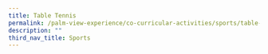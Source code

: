 ```yaml
---
title: Table Tennis
permalink: /palm-view-experience/co-curricular-activities/sports/table-tennis/
description: ""
third_nav_title: Sports
---
```

